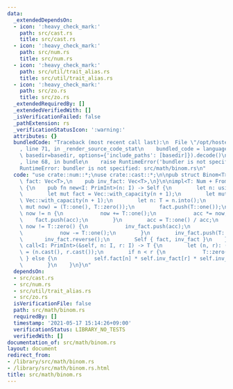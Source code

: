 ```yaml
---
data:
  _extendedDependsOn:
  - icon: ':heavy_check_mark:'
    path: src/cast.rs
    title: src/cast.rs
  - icon: ':heavy_check_mark:'
    path: src/num.rs
    title: src/num.rs
  - icon: ':heavy_check_mark:'
    path: src/util/trait_alias.rs
    title: src/util/trait_alias.rs
  - icon: ':heavy_check_mark:'
    path: src/zo.rs
    title: src/zo.rs
  _extendedRequiredBy: []
  _extendedVerifiedWith: []
  _isVerificationFailed: false
  _pathExtension: rs
  _verificationStatusIcon: ':warning:'
  attributes: {}
  bundledCode: "Traceback (most recent call last):\n  File \"/opt/hostedtoolcache/Python/3.9.5/x64/lib/python3.9/site-packages/onlinejudge_verify/documentation/build.py\"\
    , line 71, in _render_source_code_stat\n    bundled_code = language.bundle(stat.path,\
    \ basedir=basedir, options={'include_paths': [basedir]}).decode()\n  File \"/opt/hostedtoolcache/Python/3.9.5/x64/lib/python3.9/site-packages/onlinejudge_verify/languages/user_defined.py\"\
    , line 68, in bundle\n    raise RuntimeError('bundler is not specified: {}'.format(path.as_posix()))\n\
    RuntimeError: bundler is not specified: src/math/binom.rs\n"
  code: "use crate::num::*;\nuse crate::cast::*;\n\npub struct Binom<T> {\n    pub\
    \ fact: Vec<T>,\n    pub inv_fact: Vec<T>,\n}\n\nimpl<T: Num + From<usize>> Binom<T>\
    \ {\n    pub fn new<I: PrimInt>(n: I) -> Self {\n        let n: usize = n.cast();\n\
    \        let mut fact = Vec::with_capacity(n + 1);\n        let mut inv_fact =\
    \ Vec::with_capacity(n + 1);\n        let n: T = n.into();\n        let (mut acc,\
    \ mut now) = (T::one(), T::zero());\n        fact.push(T::one());\n        while\
    \ now != n {\n            now += T::one();\n            acc *= now;\n        \
    \    fact.push(acc);\n        }\n        acc = T::one() / acc;\n        while\
    \ now != T::zero() {\n            inv_fact.push(acc);\n            acc *= now;\n\
    \            now -= T::one();\n        }\n        inv_fact.push(T::one());\n \
    \       inv_fact.reverse();\n        Self { fact, inv_fact }\n    }\n    pub fn\
    \ call<I: PrimInt>(&self, n: I, r: I) -> T {\n        let (n, r): (usize, usize)\
    \ = (n.cast(), r.cast());\n        if n < r {\n            T::zero()\n       \
    \ } else {\n            self.fact[n] * self.inv_fact[r] * self.inv_fact[n - r]\n\
    \        }\n    }\n}\n"
  dependsOn:
  - src/cast.rs
  - src/num.rs
  - src/util/trait_alias.rs
  - src/zo.rs
  isVerificationFile: false
  path: src/math/binom.rs
  requiredBy: []
  timestamp: '2021-05-17 15:14:26+09:00'
  verificationStatus: LIBRARY_NO_TESTS
  verifiedWith: []
documentation_of: src/math/binom.rs
layout: document
redirect_from:
- /library/src/math/binom.rs
- /library/src/math/binom.rs.html
title: src/math/binom.rs
---
```

